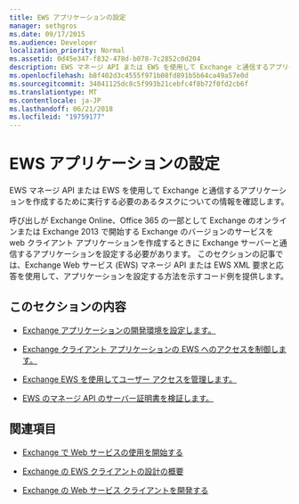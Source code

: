 ```yaml
---
title: EWS アプリケーションの設定
manager: sethgros
ms.date: 09/17/2015
ms.audience: Developer
localization_priority: Normal
ms.assetid: 0d45e347-f832-478d-b078-7c2852c0d204
description: EWS マネージ API または EWS を使用して Exchange と通信するアプリケーションを作成するために実行する必要のあるタスクについての情報を確認します。
ms.openlocfilehash: b8f402d3c4555f971b08fd891b5b64ca49a57e0d
ms.sourcegitcommit: 34041125dc8c5f993b21cebfc4f8b72f0fd2cb6f
ms.translationtype: MT
ms.contentlocale: ja-JP
ms.lasthandoff: 06/21/2018
ms.locfileid: "19759177"
---
```

# <a name="setting-up-your-ews-application"></a>EWS アプリケーションの設定

EWS マネージ API または EWS を使用して Exchange と通信するアプリケーションを作成するために実行する必要のあるタスクについての情報を確認します。 
  
呼び出しが Exchange Online、Office 365 の一部として Exchange のオンラインまたは Exchange 2013 で開始する Exchange のバージョンのサービスを web クライアント アプリケーションを作成するときに Exchange サーバーと通信するアプリケーションを設定する必要があります。 このセクションの記事では、Exchange Web サービス (EWS) マネージ API または EWS XML 要求と応答を使用して、アプリケーションを設定する方法を示すコード例を提供します。
  
## <a name="in-this-section"></a>このセクションの内容

- [Exchange アプリケーションの開発環境を設定します。](setting-up-your-exchange-application-development-environment.md)
    
- [Exchange クライアント アプリケーションの EWS へのアクセスを制御します。](controlling-client-application-access-to-ews-in-exchange.md)
    
- [Exchange EWS を使用してユーザー アクセスを管理します。](managing-user-access-by-using-ews-in-exchange.md)
    
- [EWS のマネージ API のサーバー証明書を検証します。](how-to-validate-a-server-certificate-for-the-ews-managed-api.md)
    
## <a name="see-also"></a>関連項目


- [Exchange で Web サービスの使用を開始する](start-using-web-services-in-exchange.md)
    
- [Exchange の EWS クライアントの設計の概要](ews-client-design-overview-for-exchange.md)
    
- [Exchange の Web サービス クライアントを開発する](develop-web-service-clients-for-exchange.md)
    

